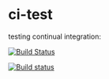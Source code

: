 # ci-test
testing continual integration: 

[![Build Status](https://travis-ci.org/cmhughes/ci-test.svg?branch=master)](https://travis-ci.org/cmhughes/ci-test)

[![Build status](https://ci.appveyor.com/api/projects/status/github/cmhughes/ci-test?branch=master&svg=true)](https://ci.appveyor.com/project/cmhughes/ci-test)

